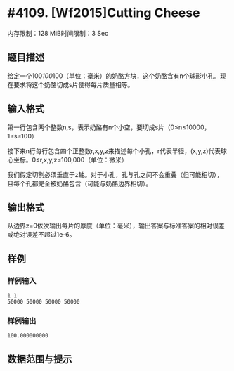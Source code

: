 # #4109. [Wf2015]Cutting Cheese

内存限制：128 MiB时间限制：3 Sec

## 题目描述

给定一个100*100*100（单位：毫米）的奶酪方块，这个奶酪含有n个球形小孔。现在要求将这个奶酪切成s片使得每片质量相等。

## 输入格式

第一行包含两个整数n,s，表示奶酪有n个小空，要切成s片（0&le;n&le;10000，1&le;s&le;100）

接下来n行每行包含四个正整数r,x,y,z来描述每个小孔，r代表半径，(x,y,z)代表球心坐标。0&le;r,x,y,z&le;100,000（单位：微米）

我们假定切割必须垂直于z轴。对于小孔，孔与孔之间不会重叠（但可能相切），且每个孔都完全被奶酪包含（可能与奶酪边界相切）。

## 输出格式

从边界z=0依次输出每片的厚度（单位：毫米），输出答案与标准答案的相对误差或绝对误差不超过1e-6。

## 样例

### 样例输入

    
    1 1
    50000 50000 50000 50000
    
    

### 样例输出

    
    100.000000000
    
    

## 数据范围与提示
